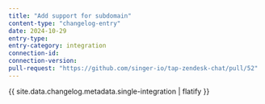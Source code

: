 ```yaml
---
title: "Add support for subdomain"
content-type: "changelog-entry"
date: 2024-10-29
entry-type: 
entry-category: integration
connection-id: 
connection-version: 
pull-request: "https://github.com/singer-io/tap-zendesk-chat/pull/52"
---
```

{{ site.data.changelog.metadata.single-integration | flatify }}